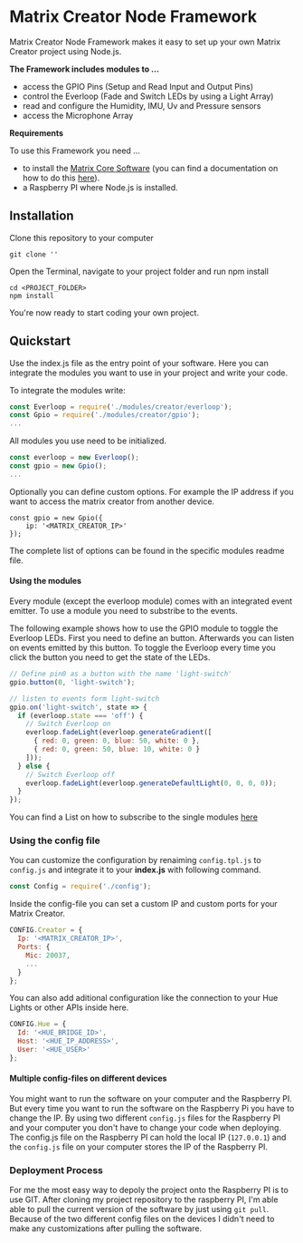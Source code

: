# Matrix Creator Node Framework

Matrix Creator Node Framework makes it easy to set up your own Matrix Creator project using Node.js.



**The Framework includes modules to ...**

- access the GPIO Pins (Setup and Read Input and Output Pins)
- control the Everloop (Fade and Switch LEDs by using a Light Array)
- read and configure the Humidity, IMU, Uv and Pressure sensors
- access the Microphone Array




**Requirements**

To use this Framework you need ...

- to install the [Matrix Core Software](https://matrix-io.github.io/matrix-documentation/matrix-core/) (you can find a documentation on how to do this [here](https://matrix-io.github.io/matrix-documentation/matrix-core/getting-started/installation/)).
- a Raspberry PI where Node.js is installed.




## Installation

Clone this repository to your computer

```
git clone ''
```

Open the Terminal, navigate to your project folder and run npm install

```
cd <PROJECT_FOLDER>
npm install
```

You're now ready to start coding your own project.



## Quickstart

Use the index.js file as the entry point of your software. Here you can integrate the modules you want to use in your project and write your code.

To integrate the modules write:

```Javascript
const Everloop = require('./modules/creator/everloop');
const Gpio = require('./modules/creator/gpio');
...
```

All modules you use need to be initialized.

```javascript
const everloop = new Everloop();
const gpio = new Gpio();
...
```

Optionally you can define custom options. For example the IP address if you want to access the matrix creator from another device.

```
const gpio = new Gpio({
    ip: '<MATRIX_CREATOR_IP>'
});
```

The complete list of options can be found in the specific modules readme file.



#### Using the modules

Every module (except the everloop module) comes with an integrated event emitter. To use a module you need to substribe to the events.

The following example shows how to use the GPIO module to toggle the Everloop LEDs. First you need to define an button. Afterwards you can listen on events emitted by this button. To toggle the Everloop every time you click the button you need to get the state of the LEDs.

```javascript
// Define pin0 as a button with the name 'light-switch'
gpio.button(0, 'light-switch');

// listen to events form light-switch
gpio.on('light-switch', state => {
  if (everloop.state === 'off') {
    // Switch Everloop on
    everloop.fadeLight(everloop.generateGradient([
      { red: 0, green: 0, blue: 50, white: 0 },
      { red: 0, green: 50, blue: 10, white: 0 }
    ]));
  } else {
    // Switch Everloop off
    everloop.fadeLight(everloop.generateDefaultLight(0, 0, 0, 0));
  }
});
```

You can find a List on how to subscribe to the single modules [here](./modules/creator/Modules.md)



### Using the config file

You can customize the configuration by renaiming `config.tpl.js` to `config.js` and integrate it to your **index.js** with following command.

```javascript
const Config = require('./config');
```

Inside the config-file you can set a custom IP and custom ports for your Matrix Creator.

```javascript
CONFIG.Creator = {
  Ip: '<MATRIX_CREATOR_IP>',
  Ports: {
    Mic: 20037,
    ...
  }
};
```

You can also add aditional configuration like the connection to your Hue Lights or other APIs inside here.

```javascript
CONFIG.Hue = {
  Id: '<HUE_BRIDGE_ID>',
  Host: '<HUE_IP_ADDRESS>',
  User: '<HUE_USER>'
};
```



#### **Multiple config-files on different devices**

You might want to run the software on your computer and the Raspberry PI. But every time you want to run the software on the Raspberry Pi you have to change the IP. By using two different `config.js` files for the Raspberry PI and your computer you don't have to change your code when deploying. The config.js file on the Raspberry PI can hold the local IP (`127.0.0.1`) and the `config.js` file on your computer stores the IP of the Raspberry PI.



### Deployment Process

For me the most easy way to depoly the project onto the Raspberry PI is to use GIT. After cloning my project repository to the raspberry PI, I'm able able to pull the current version of the software by just using `git pull`. Because of the two different config files on the devices I didn't need to make any customizations after pulling the software.
